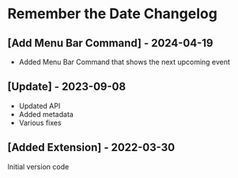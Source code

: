 # Remember the Date Changelog

## [Add Menu Bar Command] - 2024-04-19

- Added Menu Bar Command that shows the next upcoming event

## [Update] - 2023-09-08

- Updated API
- Added metadata
- Various fixes

## [Added Extension] - 2022-03-30

Initial version code
